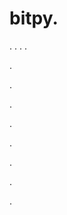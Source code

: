 # bitpy.
.
.
.
.












.






















































.
























.



























.

















































































.































































.































































































.















.

